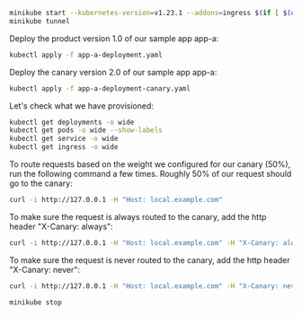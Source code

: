 ```bash
minikube start --kubernetes-version=v1.23.1 --addons=ingress $(if [ $(uname) != "Linux" ]; then echo "--vm=true"; fi)
minikube tunnel
```

Deploy the product version 1.0 of our sample app app-a:  

```bash
kubectl apply -f app-a-deployment.yaml
```

Deploy the canary version 2.0 of our sample app app-a:  

```bash
kubectl apply -f app-a-deployment-canary.yaml
```

Let's check what we have provisioned:  

```bash
kubectl get deployments -o wide
kubectl get pods -o wide --show-labels
kubectl get service -o wide
kubectl get ingress -o wide
```

To route requests based on the weight we configured for our canary (50%), run the following command a few times. Roughly 50% of our request should go to the canary:

```bash
curl -i http://127.0.0.1 -H "Host: local.example.com"
```

To make sure the request is always routed to the canary, add the http header "X-Canary: always":

```bash
curl -i http://127.0.0.1 -H "Host: local.example.com" -H "X-Canary: always"
```

To make sure the request is never routed to the canary, add the http header "X-Canary: never":  

```bash
curl -i http://127.0.0.1 -H "Host: local.example.com" -H "X-Canary: never"
```

```bash
minikube stop
```
